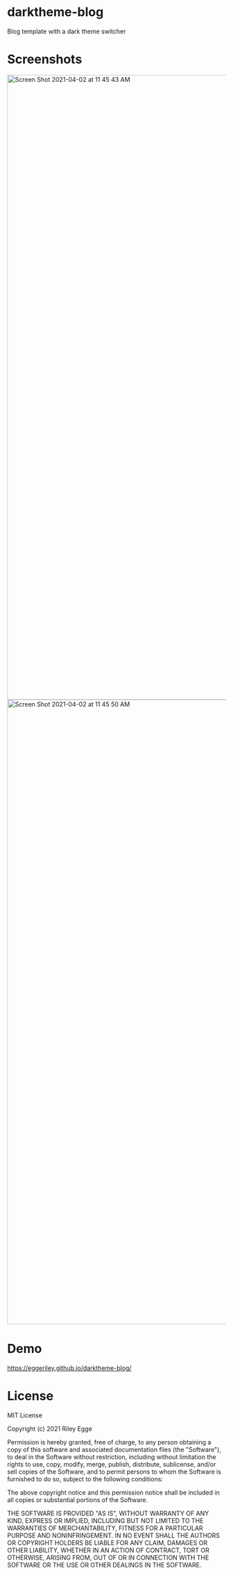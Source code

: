 # darktheme-blog
Blog template with a dark theme switcher

# Screenshots
<a target="_blank" href="https://eggeriley.github.io/darktheme-blog/">
<img width="1440" alt="Screen Shot 2021-04-02 at 11 45 43 AM" src="https://user-images.githubusercontent.com/19999634/113444582-06563080-93a9-11eb-8d69-b5bd736fb977.png">
</a>
<a target="_blank" href="https://eggeriley.github.io/darktheme-blog/">
<img width="1440" alt="Screen Shot 2021-04-02 at 11 45 50 AM" src="https://user-images.githubusercontent.com/19999634/113444575-03f3d680-93a9-11eb-9830-dda717c2f0cf.png">
</a>

# Demo
https://eggeriley.github.io/darktheme-blog/

# License 
MIT License

Copyright (c) 2021 Riley Egge

Permission is hereby granted, free of charge, to any person obtaining a copy
of this software and associated documentation files (the "Software"), to deal
in the Software without restriction, including without limitation the rights
to use, copy, modify, merge, publish, distribute, sublicense, and/or sell
copies of the Software, and to permit persons to whom the Software is
furnished to do so, subject to the following conditions:

The above copyright notice and this permission notice shall be included in all
copies or substantial portions of the Software.

THE SOFTWARE IS PROVIDED "AS IS", WITHOUT WARRANTY OF ANY KIND, EXPRESS OR
IMPLIED, INCLUDING BUT NOT LIMITED TO THE WARRANTIES OF MERCHANTABILITY,
FITNESS FOR A PARTICULAR PURPOSE AND NONINFRINGEMENT. IN NO EVENT SHALL THE
AUTHORS OR COPYRIGHT HOLDERS BE LIABLE FOR ANY CLAIM, DAMAGES OR OTHER
LIABILITY, WHETHER IN AN ACTION OF CONTRACT, TORT OR OTHERWISE, ARISING FROM,
OUT OF OR IN CONNECTION WITH THE SOFTWARE OR THE USE OR OTHER DEALINGS IN THE
SOFTWARE.


